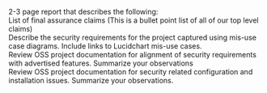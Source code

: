 
2-3 page report that describes the following:
  <br />List of final assurance claims (This is a bullet point list of all of our top level claims)
  <br />Describe the security requirements for the project captured using mis-use case diagrams. Include links to Lucidchart mis-use cases.
  <br />Review OSS project documentation for alignment of security requirements with advertised features. Summarize your observations
  <br />Review OSS project documentation for security related configuration and installation issues. Summarize your observations.
